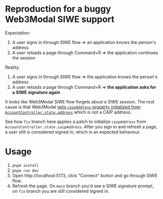 # Reproduction for a buggy Web3Modal SIWE support

Expectation:

1. A user signs in through SIWE flow ⇒ an application knows the person's address
2. A user reloads a page through Command+R ⇒ the application continues the session

Reality:

1. A user signs in through SIWE flow ⇒ the application knows the person's address
2. A user reloads a page through Command+R ⇒ **the application asks for a SIWE signature again**

It looks like Web3Modal SIWE flow forgets about a SIWE session. The root cause is that
Web3Modal [gets `caipAddress` property
initialized from `AccountController.state.address`](https://github.com/WalletConnect/web3modal/blob/V4/packages/scaffold/src/modal/w3m-modal/index.ts#L170) which _is not_ a CAIP address.

See how `fix` branch here applies a patch to initialize `caipAddress` from `AccountController.state.caipAddress`.
After you sign in and refresh a page, a user still is considered signed in, which is an expected behaviour.

# Usage

1. `pnpm install`
2. `pnpm run dev`
3. Open http://localhost:5173, click "Connect" button and go through SIWE flow.
4. Refresh the page. On `main` branch you'd see a SIWE signature prompt, on `fix` branch you are still considered signed in.